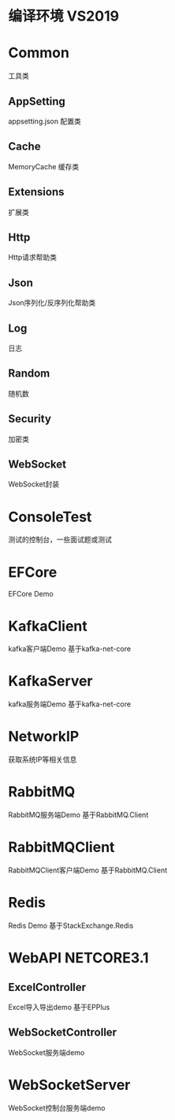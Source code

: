 # 编译环境 VS2019

# Common
工具类
## AppSetting
appsetting.json 配置类
## Cache
MemoryCache 缓存类
## Extensions
扩展类
## Http
Http请求帮助类
## Json
Json序列化/反序列化帮助类
## Log
日志
## Random
随机数
## Security
加密类
## WebSocket
WebSocket封装

# ConsoleTest
测试的控制台，一些面试题或测试

# EFCore
EFCore Demo

# KafkaClient
kafka客户端Demo
基于kafka-net-core
# KafkaServer
kafka服务端Demo
基于kafka-net-core

# NetworkIP
获取系统IP等相关信息

# RabbitMQ
RabbitMQ服务端Demo 
基于RabbitMQ.Client
# RabbitMQClient
RabbitMQClient客户端Demo
基于RabbitMQ.Client

# Redis
Redis Demo
基于StackExchange.Redis

# WebAPI NETCORE3.1

## ExcelController
Excel导入导出demo
基于EPPlus

## WebSocketController
WebSocket服务端demo

# WebSocketServer
WebSocket控制台服务端demo